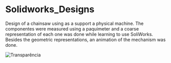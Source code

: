 # Solidworks_Designs

Design of a chainsaw using as a support a physical machine. The componentes were measured using a paquimeter and a coarse representation of each one was done while learning to use SoliWorks. Besides the geometric representations, an animation of the mechanism was done. 

![Transparência](https://user-images.githubusercontent.com/62217530/125616818-811fdb5c-6f38-4ec9-bdfc-2223962fdf6e.JPG)
